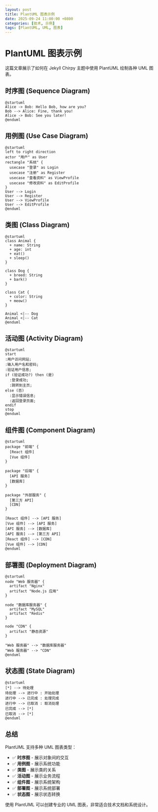 ```yaml
---
layout: post
title: PlantUML 图表示例
date: 2025-09-24 11:00:00 +0800
categories: [技术, 示例]
tags: [PlantUML, UML, 图表]
---
```


# PlantUML 图表示例

这篇文章展示了如何在 Jekyll Chirpy 主题中使用 PlantUML 绘制各种 UML 图表。

## 时序图 (Sequence Diagram)

```plantuml
@startuml
Alice -> Bob: Hello Bob, how are you?
Bob --> Alice: Fine, thank you!
Alice -> Bob: See you later!
@enduml
```

## 用例图 (Use Case Diagram)

```plantuml
@startuml
left to right direction
actor "用户" as User
rectangle "系统" {
  usecase "登录" as Login
  usecase "注册" as Register
  usecase "查看资料" as ViewProfile
  usecase "修改资料" as EditProfile
}
User --> Login
User --> Register
User --> ViewProfile
User --> EditProfile
@enduml
```

## 类图 (Class Diagram)

```plantuml
@startuml
class Animal {
  + name: String
  + age: int
  + eat()
  + sleep()
}

class Dog {
  + breed: String
  + bark()
}

class Cat {
  + color: String
  + meow()
}

Animal <|-- Dog
Animal <|-- Cat
@enduml
```

## 活动图 (Activity Diagram)

```plantuml
@startuml
start
:用户访问网站;
:输入用户名和密码;
:验证用户信息;
if (验证成功?) then (是)
  :登录成功;
  :跳转到主页;
else (否)
  :显示错误信息;
  :返回登录页面;
endif
stop
@enduml
```

## 组件图 (Component Diagram)

```plantuml
@startuml
package "前端" {
  [React 组件]
  [Vue 组件]
}

package "后端" {
  [API 服务]
  [数据库]
}

package "外部服务" {
  [第三方 API]
  [CDN]
}

[React 组件] --> [API 服务]
[Vue 组件] --> [API 服务]
[API 服务] --> [数据库]
[API 服务] --> [第三方 API]
[React 组件] --> [CDN]
[Vue 组件] --> [CDN]
@enduml
```

## 部署图 (Deployment Diagram)

```plantuml
@startuml
node "Web 服务器" {
  artifact "Nginx"
  artifact "Node.js 应用"
}

node "数据库服务器" {
  artifact "MySQL"
  artifact "Redis"
}

node "CDN" {
  artifact "静态资源"
}

"Web 服务器" --> "数据库服务器"
"Web 服务器" --> "CDN"
@enduml
```

## 状态图 (State Diagram)

```plantuml
@startuml
[*] --> 待处理
待处理 --> 进行中 : 开始处理
进行中 --> 已完成 : 处理完成
进行中 --> 已取消 : 取消处理
已完成 --> [*]
已取消 --> [*]
@enduml
```

## 总结

PlantUML 支持多种 UML 图表类型：

- ✅ **时序图** - 展示对象间的交互
- ✅ **用例图** - 展示系统功能
- ✅ **类图** - 展示类的关系
- ✅ **活动图** - 展示业务流程
- ✅ **组件图** - 展示系统架构
- ✅ **部署图** - 展示系统部署
- ✅ **状态图** - 展示状态转换

使用 PlantUML 可以创建专业的 UML 图表，非常适合技术文档和系统设计。
